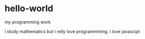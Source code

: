 # hello-world
my programming work

i study mathematics but i relly love programmming. i love javascipt 
